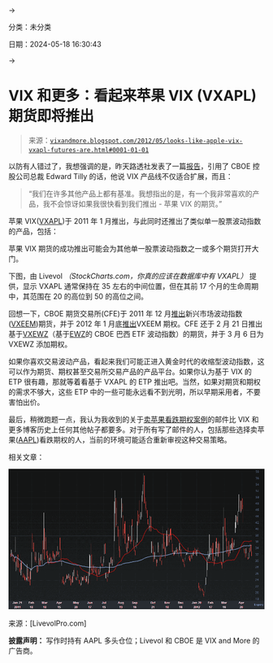 →

分类：未分类

日期：2024-05-18 16:30:43

→

# VIX 和更多：看起来苹果 VIX (VXAPL) 期货即将推出

> 来源：[`vixandmore.blogspot.com/2012/05/looks-like-apple-vix-vxapl-futures-are.html#0001-01-01`](http://vixandmore.blogspot.com/2012/05/looks-like-apple-vix-vxapl-futures-are.html#0001-01-01)

以防有人错过了，我想强调的是，昨天路透社发表了一篇[报告](http://www.reuters.com/article/2012/05/09/cboe-apple-idUSL1E8G9COO20120509)，引用了 CBOE 控股公司总裁 Edward Tilly 的话，他说 VIX 产品线不仅适合扩展，而且：

> “我们在许多其他产品上都有基准。我想指出的是，有一个我非常喜欢的产品，我不会惊讶如果我很快看到我们推出 - 苹果 VIX 的期货。”

苹果 VIX([VXAPL](http://vixandmore.blogspot.com/search/label/VXAPL))于 2011 年 1 月推出，与此同时还推出了类似单一股票波动指数的产品，包括：

苹果 VIX 期货的成功推出可能会为其他单一股票波动指数之一或多个期货打开大门。

下图，由 Livevol *（StockCharts.com，你真的应该在数据库中有 VXAPL）* 提供，显示 VXAPL 通常保持在 35 左右的中间位置，但在其前 17 个月的生命周期中，其范围在 20 的高位到 50 的高位之间。

回想一下，CBOE 期货交易所(CFE)于 2011 年 12 月[推出](http://vixandmore.blogspot.com/2011/12/cboe-to-launch-futures-on-emerging.html)新兴市场波动指数([VXEEM](http://vixandmore.blogspot.com/search/label/VXEEM))期货，并于 2012 年 1 月底[推出](http://vixandmore.blogspot.com/2012/01/cboe-adds-options-to-emerging-markets.html)VXEEM 期权。CFE 还于 2 月 21 日推出基于[VXEWZ](http://vixandmore.blogspot.com/search/label/VXEWZ)（基于[EWZ](http://vixandmore.blogspot.com/search/label/EWZ)的 CBOE 巴西 ETF 波动指数）的期货，并于 3 月 6 日为 VXEWZ 添加期权。

如果你喜欢交易波动产品，看起来我们可能正进入黄金时代的收缩型波动指数，这可以作为期货、期权甚至交易所交易产品的产品平台。如果你认为基于 VIX 的 ETP 很有趣，那就等着看基于 VXAPL 的 ETP 推出吧。当然，如果对期货和期权的需求不够大，这些 ETP 中的一些可能永远看不到光明，所以早期采用者，不要害怕出价。

最后，稍微跑题一点，我认为我收到的关于[卖苹果看跌期权案例](http://vixandmore.blogspot.com/2012/04/case-for-selling-apple-puts.html)的邮件比 VIX 和更多博客历史上任何其他帖子都要多。对于所有写了邮件的人，包括那些选择卖苹果([AAPL](http://vixandmore.blogspot.com/search/label/AAPL))看跌期权的人，当前的环境可能适合重新审视这种交易策略。

相关文章：

![](img/7730c613465c713ee16f5571562ff53a.png)

来源：[LivevolPro.com]

**披露声明：** 写作时持有 AAPL 多头仓位；Livevol 和 CBOE 是 VIX and More 的广告商。
